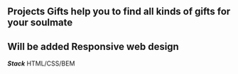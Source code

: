 ## **Projects Gifts** help you to find all kinds of gifts for your soulmate

## **Will be added** Responsive web design

**_Stack_** HTML/CSS/BEM
